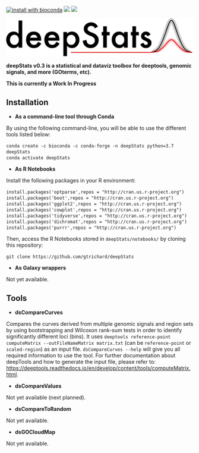 [![install with bioconda](https://img.shields.io/badge/install%20with-bioconda-brightgreen.svg?style=flat)](http://bioconda.github.io/recipes/deepstats/README.html) ![](https://img.shields.io/badge/lifecycle-experimental-orange.svg) ![](https://anaconda.org/bioconda/deepstats/badges/version.svg) 

![](docs/images/deepStats_logo.png?raw=true "Title")

**deepStats v0.3 is a statistical and dataviz toolbox for deeptools, genomic signals, and more (GOterms, etc).**

**This is currently a Work In Progress**

## Installation

- **As a command-line tool through Conda**

By using the following command-line, you will be able to use the different tools listed below:
```
conda create -c bioconda -c conda-forge -n deepStats python=3.7 deepStats
conda activate deepStats
```

- **As R Notebooks**

Install the following packages in your R environment:
```
install.packages('optparse',repos = "http://cran.us.r-project.org")
install.packages('boot',repos = "http://cran.us.r-project.org")
install.packages('ggplot2',repos = "http://cran.us.r-project.org")
install.packages('cowplot',repos = "http://cran.us.r-project.org")
install.packages('tidyverse',repos = "http://cran.us.r-project.org")
install.packages('dichromat',repos = "http://cran.us.r-project.org")
install.packages('purrr',repos = "http://cran.us.r-project.org")
```

Then, access the R Notebooks stored in `deepStats/notebooks/` by cloning this repository:
```
git clone https://github.com/gtrichard/deepStats
```

- **As Galaxy wrappers**

Not yet available.

## Tools

- **dsCompareCurves**

Compares the curves derived from multiple genomic signals and region sets by using bootstrapping and Wilcoxon rank-sum tests in order to identify significantly different loci (bins). It uses `deeptools reference-point computeMatrix --outFileNameMatrix matrix.txt` (can be `reference-point` or `scaled-region`) as an input file. `dsCompareCurves --help` will give you all required information to use the tool. For further documentation about deepTools and how to generate the input file, please refer to: https://deeptools.readthedocs.io/en/develop/content/tools/computeMatrix.html.

- **dsCompareValues**

Not yet available (next planned).

- **dsCompareToRandom**

Not yet available.

- **dsGOCloudMap**

Not yet available.
